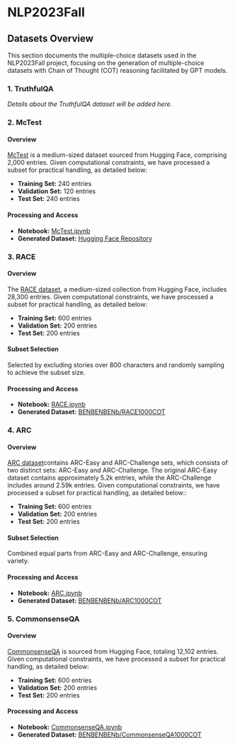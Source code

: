 # NLP2023Fall

## Datasets Overview
This section documents the multiple-choice datasets used in the NLP2023Fall project, focusing on the generation of multiple-choice datasets with Chain of Thought (COT) reasoning facilitated by GPT models.

### 1. TruthfulQA
*Details about the TruthfulQA dataset will be added here.*

### 2. McTest
#### Overview
[McTest](https://huggingface.co/datasets/sagnikrayc/mctest) is a medium-sized dataset sourced from Hugging Face, comprising 2,000 entries. Given computational constraints, we have processed a subset for practical handling, as detailed below:
- **Training Set:** 240 entries
- **Validation Set:** 120 entries
- **Test Set:** 240 entries

#### Processing and Access
- **Notebook:** [McTest.ipynb](gpt-multiple-choice-cot-dataset-generator/McTest/McTest.ipynb)
- **Generated Dataset:** [Hugging Face Repository](https://huggingface.co/datasets/BENBENBENb/McTest640COT)

### 3. RACE
#### Overview
The [RACE dataset](https://huggingface.co/datasets/race/viewer/middle), a medium-sized collection from Hugging Face, includes 28,300 entries. Given computational constraints, we have processed a subset for practical handling, as detailed below:
- **Training Set:** 600 entries
- **Validation Set:** 200 entries
- **Test Set:** 200 entries

#### Subset Selection
Selected by excluding stories over 800 characters and randomly sampling to achieve the subset size.

#### Processing and Access
- **Notebook:** [RACE.ipynb](gpt-multiple-choice-cot-dataset-generator/RACE/RACE.ipynb)
- **Generated Dataset:** [BENBENBENb/RACE1000COT](https://huggingface.co/datasets/BENBENBENb/RACE1000COT)

### 4. ARC
#### Overview
[ARC dataset](https://huggingface.co/datasets/ai2_arc/viewer/ARC-Easy)contains ARC-Easy and ARC-Challenge sets, which consists of two distinct sets: ARC-Easy and ARC-Challenge. The original ARC-Easy dataset contains approximately 5.2k entries, while the ARC-Challenge includes around 2.59k entries. Given computational constraints, we have processed a subset for practical handling, as detailed below::
- **Training Set:** 600 entries
- **Validation Set:** 200 entries
- **Test Set:** 200 entries

#### Subset Selection
Combined equal parts from ARC-Easy and ARC-Challenge, ensuring variety.

#### Processing and Access
- **Notebook:** [ARC.ipynb](gpt-multiple-choice-cot-dataset-generator/ARC/ARC.ipynb)
- **Generated Dataset:** [BENBENBENb/ARC1000COT](https://huggingface.co/datasets/BENBENBENb/ARC1000COT)

### 5. CommonsenseQA
#### Overview
[CommonsenseQA](https://huggingface.co/datasets/commonsense_qa) is sourced from Hugging Face, totaling 12,102 entries. Given computational constraints, we have processed a subset for practical handling, as detailed below:
- **Training Set:** 600 entries
- **Validation Set:** 200 entries
- **Test Set:** 200 entries

#### Processing and Access
- **Notebook:** [CommonsenseQA.ipynb](gpt-multiple-choice-cot-dataset-generator/CommonsenseQA/CommonsenseQA.ipynb)
- **Generated Dataset:** [BENBENBENb/CommonsenseQA1000COT](https://huggingface.co/datasets/BENBENBENb/CommonsenseQA1000COT)